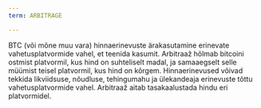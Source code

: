```yaml
---
term: ARBITRAGE

---
```

BTC (või mõne muu vara) hinnaerinevuste ärakasutamine erinevate vahetusplatvormide vahel, et teenida kasumit. Arbitraaž hõlmab bitcoini ostmist platvormil, kus hind on suhteliselt madal, ja samaaegselt selle müümist teisel platvormil, kus hind on kõrgem. Hinnaerinevused võivad tekkida likviidsuse, nõudluse, tehingumahu ja ülekandeaja erinevuste tõttu vahetusplatvormide vahel. Arbitraaž aitab tasakaalustada hindu eri platvormidel.